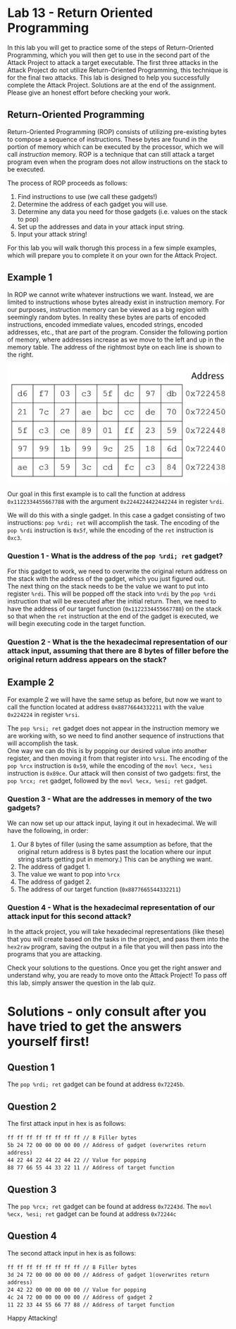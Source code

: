 # Lab 13 - Return Oriented Programming

In this lab you will get to practice some of the steps of Return-Oriented Programming, which you will then get to use in the second part of the Attack Project to attack a target executable. 
The first three attacks in the Attack Project do not utilize Return-Oriented Programming, this technique is for the final two attacks. 
This lab is designed to help you successfully complete the Attack Project.  Solutions are at the end of the assignment.  Please give an honest effort before checking your work.  

## Return-Oriented Programming

Return-Oriented Programming (ROP) consists of utilizing pre-existing bytes to compose a sequence of instructions. These bytes are found in the portion of memory which can be executed by the processor, which we will call *instruction* memory. 
ROP is a technique that can still attack a target program even when the program does not allow instructions on the stack to be executed. 

The process of ROP proceeds as follows: 

1. Find instructions to use (we call these gadgets!)
2. Determine the address of each gadget you will use.
3. Determine any data you need for those gadgets (i.e. values on the stack to pop)
4. Set up the addresses and data in your attack input string. 
5. Input your attack string! 

For this lab you will walk thorugh this process in a few simple examples, which will prepare you to complete it on your own for the Attack Project. 

## Example 1
In ROP we cannot write whatever instructions we want.  Instead, we are limited to instructions whose bytes already exist in instruction memory.  For our purposes, instruction memory can be viewed as a big region with seemingly random bytes.  In reality these bytes are parts of encoded instructions, encoded immediate values, encoded strings, encoded addresses, etc., that are part of the program.  Consider the following portion of memory, where addresses increase as we move to the left and up in the memory table. 
The address of the rightmost byte on each line is shown to the right. 

![Contents of Instruction Memory]( imemory.jpg )

Our goal in this first example is to call the function at address `0x1122334455667788` with the argument `0x2244224422442244` in register `%rdi`. 

We will do this with a single gadget.  In this case a gadget consisting of two instructions: `pop %rdi; ret` will accomplish the task.  The encoding of the `pop %rdi` instruction is `0x5f`, while the encoding of the `ret` instruction is `0xc3`.  

### Question 1 - What is the address of the  `pop %rdi; ret` gadget? 

For this gadget to work, we need to overwrite the original return address on the stack with the address of the gadget, which you just figured out.  
The next thing on the stack needs to be the value we want to put into register `%rdi`. This will be popped off the stack into `%rdi` by the `pop %rdi` instruction that will be executed after the initial return. 
Then, we need to have the address of our target function (`0x1122334455667788`) on the stack so that when the `ret` instruction at the end of the gadget is executed, we will begin executing code in the target function. 

### Question 2 - What is the the hexadecimal representation of our attack input, assuming that there are 8 bytes of filler before the original return address appears on the stack?

## Example 2
For example 2 we will have the same setup as before, but now we want to call the function located at address `0x88776644332211` with the value `0x224224`
in register `%rsi`. 

The `pop %rsi; ret` gadget does not appear in the instruction memory we are working with, so we need to find another sequence of instructions that will accomplish the task.  
One way we can do this is by popping our desired value into another register, and then moving it from that register into `%rsi`.   The encoding of the `pop %rcx` instruction is `0x59`, while the encoding of the `movl %ecx, %esi` instruction is `0x89ce`.   Our attack will then consist of two gadgets:  first, the `pop %rcx; ret` gadget, followed by the `movl %ecx, %esi; ret` gadget.  

### Question 3 - What are the addresses in memory of the two gadgets? 

We can now set up our attack input, laying it out in hexadecimal.  We will have the following, in order: 

1. Our 8 bytes of filler (using the same assumption as before, that the original return address is 8 bytes past the location where our input string starts getting put in memory.) This can be anything we want. 
2. The address of gadget 1. 
3. The value we want to pop into `%rcx`
4. The address of gadget 2. 
5. The address of our target function (`0x8877665544332211`)

### Question 4 - What is the hexadecimal representation of our attack input for this second attack? 

In the attack project, you will take hexadecimal representations (like these) that you will create based on the tasks in the project, and pass them into the `hex2raw` program, saving the output in a file that you will then pass into the programs that you are attacking. 

Check your solutions to the questions.  Once you get the right answer and understand why, you are ready to move onto the Attack Project!  To pass off this lab, simply answer the question in the lab quiz. 

# Solutions - only consult after you have tried to get the answers yourself first!

## Question 1
The `pop %rdi; ret` gadget can be found at address `0x72245b`. 

## Question 2
The first attack input in hex is as follows: 

`ff ff ff ff ff ff ff ff // 8 Filler bytes` <br>
`5b 24 72 00 00 00 00 00 // Address of gadget (overwrites return address)` <br>
`44 22 44 22 44 22 44 22 // Value for popping` <br>
`88 77 66 55 44 33 22 11 // Address of target function` <br>

## Question 3
The `pop %rcx; ret` gadget can be found at address `0x72243d`. 
The `movl %ecx, %esi; ret` gadget can be found at address `0x72244c`

## Question 4
The second attack input in hex is as follows: 

`ff ff ff ff ff ff ff ff // 8 Filler bytes` <br>
`3d 24 72 00 00 00 00 00 // Address of gadget 1(overwrites return address)` <br>
`24 42 22 00 00 00 00 00 // Value for popping` <br>
`4c 24 72 00 00 00 00 00 // Address of gadget 2` <br>
`11 22 33 44 55 66 77 88 // Address of target function` <br>

 Happy Attacking!




